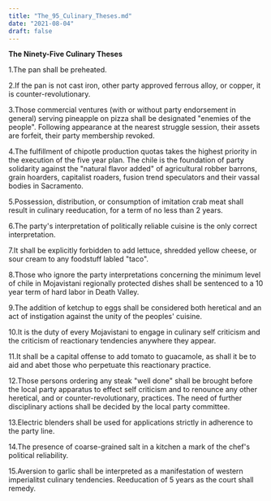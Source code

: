 ```yaml
---
title: "The_95_Culinary_Theses.md"
date: "2021-08-04"
draft: false
---
```

**The Ninety-Five Culinary Theses**

1.The pan shall be preheated.

2.If the pan is not cast iron, other party approved ferrous alloy, or copper, it is counter-revolutionary.

3.Those commercial ventures (with or without party endorsement in general) serving pineapple on pizza shall be designated "enemies of the people". Following appearance at the nearest struggle session, their assets are forfeit, their party membership revoked.

4.The fulfillment of chipotle production quotas takes the highest priority in the execution of the five year plan. The chile is the foundation of party solidarity against the "natural flavor added" of agricultural robber barrons, grain hoarders, capitalist roaders, fusion trend speculators and their vassal bodies in Sacramento.

5.Possession, distribution, or consumption of imitation crab meat shall result in culinary reeducation, for a term of no less than 2 years.

6.The party's interpretation of politically reliable cuisine is the only correct interpretation.

7.It shall be explicitly forbidden to add lettuce, shredded yellow cheese, or sour cream to any foodstuff labled "taco". 

8.Those who ignore the party interpretations concerning the minimum level of chile in Mojavistani regionally protected dishes shall be sentenced to a 10 year term of hard labor in Death Valley.

9.The addition of ketchup to eggs shall be considered both heretical and an act of instigation against the unity of the peoples' cuisine.

10.It is the duty of every Mojavistani to engage in culinary self criticism and the criticism of reactionary tendencies anywhere they appear.

11.It shall be a capital offense to add tomato to guacamole, as shall it be to aid and abet those who perpetuate this reactionary practice. 

12.Those persons ordering any steak "well done" shall be brought before the local party apparatus to effect self criticism and to renounce any other heretical, and or counter-revolutionary, practices. The need of further disciplinary actions shall be decided by the local party committee.

13.Electric blenders shall be used for applications strictly in adherence to the party line.

14.The presence of coarse-grained salt in a kitchen a mark of the chef's political reliability.

15.Aversion to garlic shall be interpreted as a manifestation of western  imperialitst culinary tendencies. Reeducation of 5 years as the court shall remedy. 
